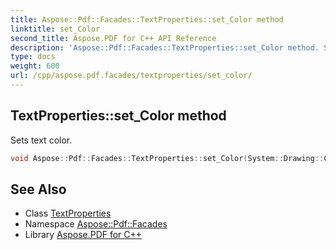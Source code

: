 ```yaml
---
title: Aspose::Pdf::Facades::TextProperties::set_Color method
linktitle: set_Color
second_title: Aspose.PDF for C++ API Reference
description: 'Aspose::Pdf::Facades::TextProperties::set_Color method. Sets text color in C++.'
type: docs
weight: 600
url: /cpp/aspose.pdf.facades/textproperties/set_color/
---
```

## TextProperties::set_Color method


Sets text color.

```cpp
void Aspose::Pdf::Facades::TextProperties::set_Color(System::Drawing::Color value)
```

## See Also

* Class [TextProperties](../)
* Namespace [Aspose::Pdf::Facades](../../)
* Library [Aspose.PDF for C++](../../../)
